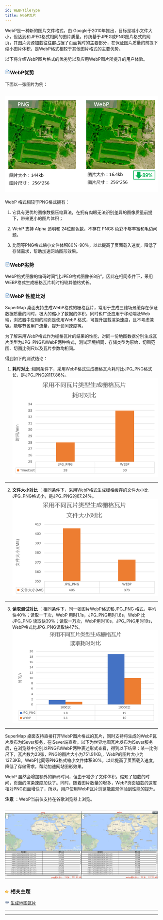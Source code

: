 ```yaml
---
id: WEBPTileType
title: WebP瓦片
---
```

WebP是一种新的图片文件格式，由
Google于2010年推出，目标是减小文件大小，但达到和JPEG格式相同的图片质量。传统基于JPEG或PNG图片格式的网页，其图片资源加载往往都占据了页面耗时的主要部分，在保证图片质量的前提下缩小图片体积，是WebP格式相较于其他图片格式的主要优势。

以下将介绍WebP图片格式的优劣势以及应用WebP图片所提升的用户体验。

### ![](../img/read.gif)WebP优势

下面以一张图片为例：

![](img/WebPCompare.png)  
---  
  
WebP 格式相较于PNG格式拥有：

  1. 它具有更优的图像数据压缩算法，在拥有肉眼无法识别差异的图像质量前提下，带来更小的图片体积；
  2. WebP 支持 Alpha 透明和 24位颜色数，不存在 PNG8 色彩不够丰富和毛边问题。

  3. 比同等PNG格式缩小文件体积80%-90%，以此提高了页面载入速度，降低了存储需求，帮助加速网站图形效果。

### ![](../img/read.gif)WebP劣势

WebP格式图像的编码时间“比JPEG格式图像长8倍”。因此在相同条件下，采用WEBP格式生成栅格瓦片耗时相较其他格式长。

### ![](../img/read.gif)WebP 性能比对

SuperMap
桌面支持生成WebP格式的栅格瓦片，常用于生成三维场景缓存在保证数据质量的同时，极大的缩小了数据的体积。同时也广泛应用于移动端及Web端，浏览器中应用的网页是使用WebP
格式，可提升加载渲染速度，且不考虑兼容。能够节省用户流量，提升访问速度等。

为了解采用WebP格式作为栅格瓦片的结果的性能，对同一份地图数据分别生成瓦片类型为JPG_PNG和WebP两种格式，测试环境相同，存储类型为原始，切图范围、切图比例尺以及瓦片参数均相同。

得到如下的测试结论：

  1. **耗时对比** :相同条件下，采用WebP格式生成栅格瓦片耗时比JPG_PNG格式长，是JPG_PNG的117.86%。
![](img/WebPTimeCost1.png)  
---  
  2. **文件大小对比** ：相同条件下，采用WebP格式生成栅格缓存的文件大小比JPG_PNG格式小，是JPG_PNG的67.24%。
![](img/WebPFileSize.png)  
---  
  3. **读取测试对比** ：相同条件下，同一张图片WebP格式和JPG_PNG 格式，平均快40%；读取一千次，WebP 用时1.1s，JPG_PNG用时1.8s，WebP 比JPG_PNG 读取快39%；读取一万次，WebP用时10s，JPG_PNG用时19s，WebP格式比JPG_PNG读取快47%。
![](img/WebPReadSpeed.png)  
---  

SuperMap
桌面支持直接打开WebP图片格式的瓦片，同时支持将生成的WebP瓦片发布为iSever服务，在iSever端查看。以下为世界地图瓦片发布为iSever服务后，在浏览器中分别以PNG和WebP两种表述形式查看，得到以下结果：某一比例尺下，瓦片数为23张，PNG的图片大小为751.91KB,，WebP的图片大小为137.3KB。WebP比同等PNG格式缩小文件体积80%，以此提高了页面载入速度，降低了存储需求，帮助加速网站图形效果。

WebP
虽然会增加额外的解码时间，但由于减少了文件体积，缩短了加载的时间，页面的渲染速度加快了。同时，随着图片数量的增多，WebP页面加载的速度相对PNG页面增快了，所以，用户使用WebP瓦片浏览能直观体验到性能的提升。

**注意** ：WebP当前仅支持在谷歌浏览器上浏览。

![](img/WebP_iSever.png)  
---  
  
### ![](../img/seealso.png) 相关主题

![](../img/smalltitle.png)  [生成地图瓦片](MapTileMode.html)

* * *

[](http://www.supermap.com)  
  
---

